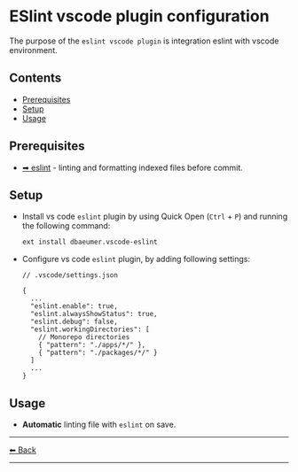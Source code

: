 # ESlint vscode plugin configuration

The purpose of the `eslint vscode plugin` is integration eslint with vscode environment.

## Contents

- [Prerequisites](#prerequisites)
- [Setup](#setup)
- [Usage](#usage)

## Prerequisites

- [➡ eslint](../../packages/eslint-ts/README.md) - linting and formatting indexed files before commit.

## Setup

- Install vs code `eslint` plugin by using Quick Open (`Ctrl` + `P`) and running the following command:

  ```sh
  ext install dbaeumer.vscode-eslint
  ```

- Configure vs code `eslint` plugin, by adding following settings:

  ```jsonc
  // .vscode/settings.json

  {
    ...
    "eslint.enable": true,
    "eslint.alwaysShowStatus": true,
    "eslint.debug": false,
    "eslint.workingDirectories": [
      // Monorepo directories
      { "pattern": "./apps/*/" },
      { "pattern": "./packages/*/" }
    ]
    ...
  }
  ```

## Usage

- **Automatic** linting file with `eslint` on save.

---

[⬅ Back](../../README.md)

---
